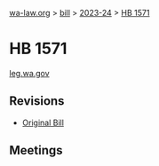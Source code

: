 [wa-law.org](/) > [bill](/bill/) > [2023-24](/bill/2023-24/) > [HB 1571](/bill/2023-24/hb/1571/)

# HB 1571
[leg.wa.gov](https://app.leg.wa.gov/billsummary?BillNumber=1571&Year=2023&Initiative=false)

## Revisions
* [Original Bill](1/)

## Meetings